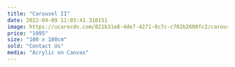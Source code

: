 ```yaml
---
title: "Carousel II"
date: 2022-04-09 11:03:41.316151
image: https://ucarecdn.com/821b31e8-4de7-4271-8c7c-c702b2600fc2/carousel-ii.jpg
price: "1995"
size: "100 x 100cm"
sold: "Contact Us"
media: "Acrylic on Canvas"
---
```


